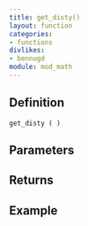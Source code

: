 ```yaml
---
title: get_disty()
layout: function
categories:
- functions
divlikes:
- bennugd
module: mod_math
---
```


## Definition

    get_disty ( )

## Parameters

## Returns

## Example
